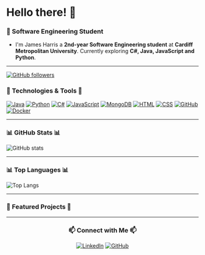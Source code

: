 <!--
Greeting the User and Brief Introduction
to who I am.
-->
# Hello there! 👋
### 🚀 Software Engineering Student
- I'm James Harris a **2nd-year Software Engineering student** at **Cardiff Metropolitan University**. Currently exploring **C#, Java, JavaScript and Python**.

--- 


[![GitHub followers](https://img.shields.io/github/followers/jamesharris1307?label=Follow&style=social)](https://github.com/jamesharris1307)

  
### 🔧 Technologies & Tools 🔧

[![Java](https://img.shields.io/badge/Java-ED8B00?style=for-the-badge&logo=java&logoColor=white)](https://www.oracle.com/java/)
[![Python](https://img.shields.io/badge/Python-3776AB?style=for-the-badge&logo=python&logoColor=white)](https://www.python.org/)
[![C#](https://img.shields.io/badge/C%23-239120?style=for-the-badge&logo=c-sharp&logoColor=white)](https://learn.microsoft.com/en-us/dotnet/csharp/)
[![JavaScript](https://img.shields.io/badge/JavaScript-F7DF1E?style=for-the-badge&logo=javascript&logoColor=black)](https://developer.mozilla.org/en-US/docs/Web/JavaScript)
[![MongoDB](https://img.shields.io/badge/MongoDB-47A248?style=for-the-badge&logo=mongodb&logoColor=white)](https://www.mongodb.com/)
[![HTML](https://img.shields.io/badge/HTML5-E34F26?style=for-the-badge&logo=html5&logoColor=white)](https://developer.mozilla.org/en-US/docs/Web/HTML)
[![CSS](https://img.shields.io/badge/CSS3-1572B6?style=for-the-badge&logo=css3&logoColor=white)](https://developer.mozilla.org/en-US/docs/Web/CSS)
[![GitHub](https://img.shields.io/badge/GitHub-181717?style=for-the-badge&logo=github&logoColor=white)](https://github.com/)
[![Docker](https://img.shields.io/badge/Docker-2496ED?style=for-the-badge&logo=docker&logoColor=white)](https://www.docker.com/)

---

### 📊 GitHub Stats 📊
![GitHub stats](https://github-readme-stats.vercel.app/api?username=jamesharris1307&show_icons=true&theme=dark)

---

### 📊 Top Languages 📊
![Top Langs](https://github-readme-stats.vercel.app/api/top-langs/?username=jamesharris1307&layout=compact&theme=dark)

---
<!--
Status-Active-brightgreen? | Active = The project is in use or maintained, and may continue to receive updates but isn't actively developed with new features.
Status-In%20Progress-yellow | In Progress = Still being developed, features are actively being added or refined.
Status-Completed-blue? | Completed = Fully developed and stable, no active development is needed, though updates may occur in the future for maintenance or new features.
-->
### 🌟 Featured Projects 🌟
<!--
#### 1. [Monogame-2D-Chess](https://github.com/jamesharris1307/Monogame-2D-Chess)
- This project is a 2D chess game featuring animated sprites to represent the chess pieces where the user plays against an AI opponent that offers different levels of difficulty.

[![Project 1](https://img.shields.io/badge/Project%20Status-In%20Progress-yellow?style=flat-square)](https://github.com/jamesharris1307/project-name)

---

#### 2. [Orbital-Dynamics-Simulator-Python](https://github.com/jamesharris1307/Orbital-Dynamics-Simulator-Python)
- This project is a space simulation that focuses on calculating and visualizing orbital dynamics. It allows users to simulate and analyse the motion of celestial bodies within a theoretical environment. 

[![Project 2](https://img.shields.io/badge/Project%20Status-In%20Progress-yellow?style=flat-square)](https://github.com/jamesharris1307/project-name)
-->
---

<div align="center">

### 📫 Connect with Me 📫
[![LinkedIn](https://img.shields.io/badge/LinkedIn-0077B5?style=for-the-badge&logo=linkedin&logoColor=white)](https://www.linkedin.com/in/james-harris1307)
[![GitHub](https://img.shields.io/badge/GitHub-100000?style=for-the-badge&logo=github&logoColor=white)](https://github.com/jamesharris1307)

</div>
